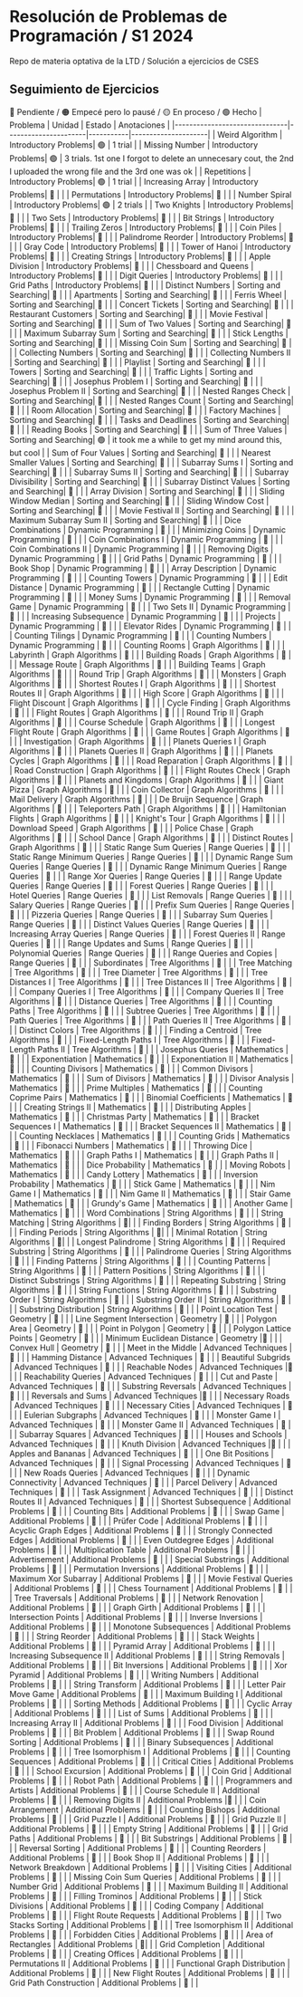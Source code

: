 # Resolución de Problemas de Programación / S1 2024
Repo de materia optativa de la LTD / Solución a ejercicios de CSES 
## Seguimiento de Ejercicios
🔴 Pendiente / 🟠 Empecé pero lo pausé / 🟡 En proceso / 🟢 Hecho
| Problema                      | Unidad               | Estado    | Anotaciones         |
|-------------------------------|----------------------|-----------|---------------------|
| Weird Algorithm               | Introductory Problems|   🟢      |      1 trial               |
| Missing Number                | Introductory Problems|   🟢      |    3 trials. 1st one I forgot to delete an unnecesary cout, the 2nd I uploaded the wrong file and the 3rd one was ok                  |
| Repetitions                   | Introductory Problems|   🟢     |         1 trial            |
| Increasing Array              | Introductory Problems|   🔴      |                     |
| Permutations                  | Introductory Problems|   🔴      |                     |
| Number Spiral                 | Introductory Problems|   🟢      |       2 trials       |
| Two Knights                   | Introductory Problems|   🔴      |                     |
| Two Sets                      | Introductory Problems|   🔴      |                     |
| Bit Strings                   | Introductory Problems|   🔴      |                     |
| Trailing Zeros                | Introductory Problems|   🔴      |                     |
| Coin Piles                    | Introductory Problems|   🔴      |                     |
| Palindrome Reorder            | Introductory Problems|   🔴      |                     |
| Gray Code                     | Introductory Problems|   🔴      |                     |
| Tower of Hanoi                | Introductory Problems|   🔴      |                     |
| Creating Strings              | Introductory Problems|   🔴      |                     |
| Apple Division                | Introductory Problems|   🔴      |                     |
| Chessboard and Queens         | Introductory Problems|   🔴      |                     |
| Digit Queries                 | Introductory Problems|   🔴      |                     |
| Grid Paths                    | Introductory Problems|   🔴      |                     |
| Distinct Numbers              | Sorting and Searching|   🔴      |                     |
| Apartments                    | Sorting and Searching|   🔴      |                     |
| Ferris Wheel                  | Sorting and Searching|   🔴      |                     |
| Concert Tickets               | Sorting and Searching|   🔴      |                     |
| Restaurant Customers          | Sorting and Searching|   🔴      |                     |
| Movie Festival                | Sorting and Searching|   🔴      |                     |
| Sum of Two Values             | Sorting and Searching|   🔴      |                     |
| Maximum Subarray Sum          | Sorting and Searching|   🔴      |                     |
| Stick Lengths                 | Sorting and Searching|   🔴      |                     |
| Missing Coin Sum              | Sorting and Searching|   🔴      |                     |
| Collecting Numbers            | Sorting and Searching|   🔴      |                     |
| Collecting Numbers II         | Sorting and Searching|   🔴      |                     |
| Playlist                      | Sorting and Searching|   🔴      |                     |
| Towers                        | Sorting and Searching|   🔴      |                     |
| Traffic Lights                | Sorting and Searching|   🔴      |                     |
| Josephus Problem I            | Sorting and Searching|   🔴      |                     |
| Josephus Problem II           | Sorting and Searching|   🔴      |                     |
| Nested Ranges Check           | Sorting and Searching|   🔴      |                     |
| Nested Ranges Count           | Sorting and Searching|   🔴      |                     |
| Room Allocation               | Sorting and Searching|  🔴       |                     |
| Factory Machines              | Sorting and Searching|  🔴       |                     |
| Tasks and Deadlines           | Sorting and Searching|     🔴    |                     |
| Reading Books                 | Sorting and Searching|  🔴       |                     |
| Sum of Three Values           | Sorting and Searching|    🟢     |     it took me a while to get my mind around this, but cool                |
| Sum of Four Values            | Sorting and Searching|    🔴     |                     |
| Nearest Smaller Values        | Sorting and Searching|     🔴    |                     |
| Subarray Sums I               | Sorting and Searching|    🔴     |                     |
| Subarray Sums II              | Sorting and Searching|    🔴     |                     |
| Subarray Divisibility         | Sorting and Searching|    🔴     |                     |
| Subarray Distinct Values      | Sorting and Searching|    🔴     |                     |
| Array Division                | Sorting and Searching|    🔴     |                     |
| Sliding Window Median         | Sorting and Searching|    🔴     |                     |
| Sliding Window Cost           | Sorting and Searching|    🔴     |                     |
| Movie Festival II             | Sorting and Searching|    🔴     |                     |
| Maximum Subarray Sum II       | Sorting and Searching|    🔴     |                     |
| Dice Combinations             | Dynamic Programming  |    🔴     |                     |
| Minimizing Coins              | Dynamic Programming  |    🔴     |                     |
| Coin Combinations I           | Dynamic Programming  |   🔴      |                     |
| Coin Combinations II          | Dynamic Programming  |  🔴       |                     |
| Removing Digits               | Dynamic Programming  |   🔴      |                     |
| Grid Paths                    | Dynamic Programming  |   🔴      |                     |
| Book Shop                     | Dynamic Programming  |   🔴      |                     |
| Array Description             | Dynamic Programming  |   🔴      |                     |
| Counting Towers               | Dynamic Programming  |   🔴      |                     |
| Edit Distance                 | Dynamic Programming  |   🔴      |                     |
| Rectangle Cutting             | Dynamic Programming  |   🔴      |                     |
| Money Sums                    | Dynamic Programming  |     🔴    |                     |
| Removal Game                  | Dynamic Programming  |   🔴      |                     |
| Two Sets II                   | Dynamic Programming  |     🔴    |                     |
| Increasing Subsequence        | Dynamic Programming  |    🔴     |                     |
| Projects                      | Dynamic Programming  |    🔴     |                     |
| Elevator Rides                | Dynamic Programming  |     🔴    |                     |
| Counting Tilings              | Dynamic Programming  |    🔴     |                     |
| Counting Numbers              | Dynamic Programming  |    🔴     |                     |
| Counting Rooms                | Graph Algorithms     |   🔴      |                     |
| Labyrinth                     | Graph Algorithms     |     🔴    |                     |
| Building Roads                | Graph Algorithms     |   🔴      |                     |
| Message Route                 | Graph Algorithms     |     🔴    |                     |
| Building Teams                | Graph Algorithms     |     🔴    |                     |
| Round Trip                    | Graph Algorithms     |     🔴    |                     |
| Monsters                      | Graph Algorithms     |      🔴   |                     |
| Shortest Routes I             | Graph Algorithms     |     🔴    |                     |
| Shortest Routes II            | Graph Algorithms     |    🔴     |                     |
| High Score                    | Graph Algorithms     |    🔴     |                     |
| Flight Discount               | Graph Algorithms     |    🔴     |                     |
| Cycle Finding                 | Graph Algorithms     |     🔴    |                     |
| Flight Routes                 | Graph Algorithms     |    🔴     |                     |
| Round Trip II                 | Graph Algorithms     |    🔴     |                     |
| Course Schedule               | Graph Algorithms     |    🔴     |                     |
| Longest Flight Route          | Graph Algorithms     |   🔴      |                     |
| Game Routes                   | Graph Algorithms     |   🔴      |                     |
| Investigation                 | Graph Algorithms     |   🔴      |                     |
| Planets Queries I             | Graph Algorithms     |   🔴      |                     |
| Planets Queries II            | Graph Algorithms     |   🔴      |                     |
| Planets Cycles                | Graph Algorithms     |   🔴      |                     |
| Road Reparation               | Graph Algorithms     |   🔴      |                     |
| Road Construction             | Graph Algorithms     |   🔴      |                     |
| Flight Routes Check           | Graph Algorithms     |  🔴       |                     |
| Planets and Kingdoms          | Graph Algorithms     |  🔴       |                     |
| Giant Pizza                   | Graph Algorithms     |  🔴       |                     |
| Coin Collector                | Graph Algorithms     |    🔴     |                     |
| Mail Delivery                 | Graph Algorithms     |    🔴     |                     |
| De Bruijn Sequence            | Graph Algorithms     |    🔴     |                     |
| Teleporters Path              | Graph Algorithms     |    🔴     |                     |
| Hamiltonian Flights           | Graph Algorithms     |   🔴      |                     |
| Knight's Tour                 | Graph Algorithms     |   🔴      |                     |
| Download Speed                | Graph Algorithms     |   🔴      |                     |
| Police Chase                  | Graph Algorithms     |   🔴      |                     |
| School Dance                  | Graph Algorithms     |   🔴      |                     |
| Distinct Routes               | Graph Algorithms     |    🔴     |                     |
| Static Range Sum Queries      | Range Queries        |    🔴     |                     |
| Static Range Minimum Queries  | Range Queries        |    🔴     |                     |
| Dynamic Range Sum Queries     | Range Queries        |   🔴      |                     |
| Dynamic Range Minimum Queries | Range Queries        |    🔴     |                     |
| Range Xor Queries             | Range Queries        |     🔴    |                     |
| Range Update Queries          | Range Queries        |     🔴    |                     |
| Forest Queries                | Range Queries        |     🔴    |                     |
| Hotel Queries                 | Range Queries        |    🔴     |                     |
| List Removals                 | Range Queries        |   🔴      |                     |
| Salary Queries                | Range Queries        |   🔴      |                     |
| Prefix Sum Queries            | Range Queries        |   🔴      |                     |
| Pizzeria Queries              | Range Queries        |    🔴     |                     |
| Subarray Sum Queries          | Range Queries        |   🔴      |                     |
| Distinct Values Queries       | Range Queries        |   🔴      |                     |
| Increasing Array Queries      | Range Queries        |   🔴      |                     |
| Forest Queries II             | Range Queries        |   🔴      |                     |
| Range Updates and Sums        | Range Queries        |   🔴      |                     |
| Polynomial Queries            | Range Queries        |   🔴      |                     |
| Range Queries and Copies      | Range Queries        |   🔴      |                     |
| Subordinates                  | Tree Algorithms      |   🔴      |                     |
| Tree Matching                 | Tree Algorithms      |   🔴      |                     |
| Tree Diameter                 | Tree Algorithms      |    🔴     |                     |
| Tree Distances I              | Tree Algorithms      |    🔴    |                     |
| Tree Distances II             | Tree Algorithms      |    🔴     |                     |
| Company Queries I             | Tree Algorithms      |    🔴     |                     |
| Company Queries II            | Tree Algorithms      |   🔴      |                     |
| Distance Queries              | Tree Algorithms      |   🔴      |                     |
| Counting Paths                | Tree Algorithms      |  🔴       |                     |
| Subtree Queries               | Tree Algorithms      |   🔴      |                     |
| Path Queries                  | Tree Algorithms      |  🔴       |                     |
| Path Queries II               | Tree Algorithms      |  🔴       |                     |
| Distinct Colors               | Tree Algorithms      |   🔴      |                     |
| Finding a Centroid            | Tree Algorithms      |  🔴       |                     |
| Fixed-Length Paths I          | Tree Algorithms      |  🔴       |                     |
| Fixed-Length Paths II         | Tree Algorithms      |  🔴       |                     |
| Josephus Queries              | Mathematics          |  🔴       |                     |
| Exponentiation                | Mathematics          |  🔴       |                     |
| Exponentiation II             | Mathematics          |   🔴      |                     |
| Counting Divisors             | Mathematics          |   🔴      |                     |
| Common Divisors               | Mathematics          |   🔴      |                     |
| Sum of Divisors               | Mathematics          |   🔴      |                     |
| Divisor Analysis              | Mathematics          |   🔴      |                     |
| Prime Multiples               | Mathematics          |   🔴      |                     |
| Counting Coprime Pairs        | Mathematics          |   🔴      |                     |
| Binomial Coefficients         | Mathematics          |  🔴       |                     |
| Creating Strings II           | Mathematics          |  🔴       |                     |
| Distributing Apples           | Mathematics          |  🔴       |                     |
| Christmas Party               | Mathematics          |  🔴       |                     |
| Bracket Sequences I           | Mathematics          |  🔴       |                     |
| Bracket Sequences II          | Mathematics          |  🔴       |                     |
| Counting Necklaces            | Mathematics          |  🔴       |                     |
| Counting Grids                | Mathematics          |  🔴       |                     |
| Fibonacci Numbers             | Mathematics          |  🔴       |                     |
| Throwing Dice                 | Mathematics          |  🔴       |                     |
| Graph Paths I                 | Mathematics          |  🔴       |                     |
| Graph Paths II                | Mathematics          |  🔴       |                     |
| Dice Probability              | Mathematics          |  🔴       |                     |
| Moving Robots                 | Mathematics          |  🔴       |                     |
| Candy Lottery                 | Mathematics          |  🔴       |                     |
| Inversion Probability         | Mathematics          |  🔴       |                     |
| Stick Game                    | Mathematics          |  🔴       |                     |
| Nim Game I                    | Mathematics          |  🔴       |                     |
| Nim Game II                   | Mathematics          |  🔴       |                     |
| Stair Game                    | Mathematics          |   🔴      |                     |
| Grundy's Game                 | Mathematics          |     🔴    |                     |
| Another Game                  | Mathematics          |       🔴  |                     |
| Word Combinations             | String Algorithms    |        🔴 |                     |
| String Matching               | String Algorithms    |         🔴|                     |
| Finding Borders               | String Algorithms    |        🔴 |                     |
| Finding Periods               | String Algorithms    |         🔴|                     |
| Minimal Rotation              | String Algorithms    |         🔴|                     |
| Longest Palindrome            | String Algorithms    |    🔴     |                     |
| Required Substring            | String Algorithms    |     🔴    |                     |
| Palindrome Queries            | String Algorithms    |      🔴   |                     |
| Finding Patterns              | String Algorithms    |     🔴    |                     |
| Counting Patterns             | String Algorithms    |     🔴    |                     |
| Pattern Positions             | String Algorithms    |      🔴   |                     |
| Distinct Substrings           | String Algorithms    |       🔴  |                     |
| Repeating Substring           | String Algorithms    |       🔴  |                     |
| String Functions              | String Algorithms    |       🔴  |                     |
| Substring Order I             | String Algorithms    |     🔴    |                     |
| Substring Order II            | String Algorithms    |    🔴     |                     |
| Substring Distribution        | String Algorithms    |      🔴   |                     |
| Point Location Test           | Geometry             |        🔴 |                     |
| Line Segment Intersection     | Geometry             |      🔴   |                     |
| Polygon Area                  | Geometry             |        🔴 |                     |
| Point in Polygon              | Geometry             |     🔴    |                     |
| Polygon Lattice Points        | Geometry             |      🔴   |                     |
| Minimum Euclidean Distance    | Geometry             |🔴         |                     |
| Convex Hull                   | Geometry             |  🔴       |                     |
| Meet in the Middle            | Advanced Techniques  |    🔴     |                     |
| Hamming Distance              | Advanced Techniques  |      🔴   |                     |
| Beautiful Subgrids            | Advanced Techniques  |        🔴 |                     |
| Reachable Nodes               | Advanced Techniques  |🔴         |                     |
| Reachability Queries          | Advanced Techniques  |  🔴       |                     |
| Cut and Paste                 | Advanced Techniques  |    🔴     |                     |
| Substring Reversals           | Advanced Techniques  |      🔴   |                     |
| Reversals and Sums            | Advanced Techniques  |🔴         |                     |
| Necessary Roads               | Advanced Techniques  |  🔴       |                     |
| Necessary Cities              | Advanced Techniques  |    🔴     |                     |
| Eulerian Subgraphs            | Advanced Techniques  |      🔴   |                     |
| Monster Game I                | Advanced Techniques  | 🔴        |                     |
| Monster Game II               | Advanced Techniques  |   🔴      |                     |
| Subarray Squares              | Advanced Techniques  |     🔴    |                     |
| Houses and Schools            | Advanced Techniques  |       🔴  |                     |
| Knuth Division                | Advanced Techniques  |🔴         |                     |
| Apples and Bananas            | Advanced Techniques  |   🔴      |                     |
| One Bit Positions             | Advanced Techniques  |   🔴      |                     |
| Signal Processing             | Advanced Techniques  |   🔴      |                     |
| New Roads Queries             | Advanced Techniques  |   🔴      |                     |
| Dynamic Connectivity          | Advanced Techniques  |   🔴      |                     |
| Parcel Delivery               | Advanced Techniques  |   🔴      |                     |
| Task Assignment               | Advanced Techniques  |   🔴      |                     |
| Distinct Routes II            | Advanced Techniques  |   🔴      |                     |
| Shortest Subsequence          | Additional Problems  |   🔴      |                     |
| Counting Bits                 | Additional Problems  |   🔴      |                     |
| Swap Game                     | Additional Problems  |  🔴       |                     |
| Prüfer Code                   | Additional Problems  |  🔴       |                     |
| Acyclic Graph Edges           | Additional Problems  |   🔴      |                     |
| Strongly Connected Edges      | Additional Problems  |  🔴       |                     |
| Even Outdegree Edges          | Additional Problems  |   🔴      |                     |
| Multiplication Table          | Additional Problems  |  🔴       |                     |
| Advertisement                 | Additional Problems  | 🔴        |                     |
| Special Substrings            | Additional Problems  |   🔴     |                     |
| Permutation Inversions        | Additional Problems  |    🔴     |                     |
| Maximum Xor Subarray          | Additional Problems  |    🔴     |                     |
| Movie Festival Queries        | Additional Problems  |    🔴     |                     |
| Chess Tournament              | Additional Problems  |    🔴     |                     |
| Tree Traversals               | Additional Problems  |    🔴     |                     |
| Network Renovation            | Additional Problems  |    🔴     |                     |
| Graph Girth                   | Additional Problems  |    🔴     |                     |
| Intersection Points           | Additional Problems  |     🔴    |                     |
| Inverse Inversions            | Additional Problems  |    🔴     |                     |
| Monotone Subsequences         | Additional Problems  |    🔴     |                     |
| String Reorder                | Additional Problems  |    🔴     |                     |
| Stack Weights                 | Additional Problems  |    🔴     |                     |
| Pyramid Array                 | Additional Problems  |   🔴      |                     |
| Increasing Subsequence II     | Additional Problems  |     🔴    |                     |
| String Removals               | Additional Problems  |   🔴      |                     |
| Bit Inversions                | Additional Problems  |    🔴     |                     |
| Xor Pyramid                   | Additional Problems  |    🔴     |                     |
| Writing Numbers               | Additional Problems  |    🔴     |                     |
| String Transform              | Additional Problems  |     🔴    |                     |
| Letter Pair Move Game         | Additional Problems  |    🔴     |                     |
| Maximum Building I            | Additional Problems  |    🔴     |                     |
| Sorting Methods               | Additional Problems  |   🔴      |                     |
| Cyclic Array                  | Additional Problems  |   🔴      |                     |
| List of Sums                  | Additional Problems  |    🔴     |                     |
| Increasing Array II           | Additional Problems  |    🔴     |                     |
| Food Division                 | Additional Problems  |  🔴       |                     |
| Bit Problem                   | Additional Problems  |    🔴     |                     |
| Swap Round Sorting            | Additional Problems  |    🔴     |                     |
| Binary Subsequences           | Additional Problems  |    🔴     |                     |
| Tree Isomorphism I            | Additional Problems  |    🔴     |                     |
| Counting Sequences            | Additional Problems  |   🔴      |                     |
| Critical Cities               | Additional Problems  |    🔴     |                     |
| School Excursion              | Additional Problems  |   🔴      |                     |
| Coin Grid                     | Additional Problems  |   🔴      |                     |
| Robot Path                    | Additional Problems  |      🔴   |                     |
| Programmers and Artists       | Additional Problems  |    🔴     |                     |
| Course Schedule II            | Additional Problems  |  🔴       |                     |
| Removing Digits II            | Additional Problems  |🔴         |                     |
| Coin Arrangement              | Additional Problems  |        🔴 |                     |
| Counting Bishops              | Additional Problems  |        🔴 |                     |
| Grid Puzzle I                 | Additional Problems  |        🔴 |                     |
| Grid Puzzle II                | Additional Problems  |      🔴   |                     |
| Empty String                  | Additional Problems  |    🔴     |                     |
| Grid Paths                    | Additional Problems  |       🔴  |                     |
| Bit Substrings                | Additional Problems  |     🔴    |                     |
| Reversal Sorting              | Additional Problems  |   🔴      |                     |
| Counting Reorders             | Additional Problems  | 🔴        |                     |
| Book Shop II                  | Additional Problems  |       🔴  |                     |
| Network Breakdown             | Additional Problems  |     🔴    |                     |
| Visiting Cities               | Additional Problems  |   🔴      |                     |
| Missing Coin Sum Queries      | Additional Problems  | 🔴        |                     |
| Number Grid                   | Additional Problems  |      🔴   |                     |
| Maximum Building II           | Additional Problems  |      🔴   |                     |
| Filling Trominos              | Additional Problems  |    🔴     |                     |
| Stick Divisions               | Additional Problems  |   🔴      |                     |
| Coding Company                | Additional Problems  |   🔴      |                     |
| Flight Route Requests         | Additional Problems  |      🔴   |                     |
| Two Stacks Sorting            | Additional Problems  |    🔴     |                     |
| Tree Isomorphism II           | Additional Problems  |  🔴       |                     |
| Forbidden Cities              | Additional Problems  | 🔴        |                     |
| Area of Rectangles            | Additional Problems  |         🔴|                     |
| Grid Completion               | Additional Problems  |       🔴  |                     |
| Creating Offices              | Additional Problems  |     🔴    |                     |
| Permutations II               | Additional Problems  |   🔴      |                     |
| Functional Graph Distribution | Additional Problems  |     🔴    |                     |
| New Flight Routes             | Additional Problems  |       🔴  |                     |
| Grid Path Construction        | Additional Problems  |     🔴    |                     |
